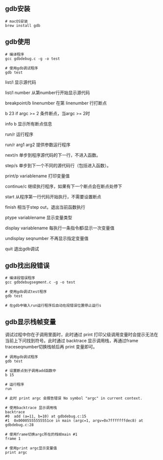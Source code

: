 ## gdb安装

```shell
# macOS安装
brew install gdb
```



## gdb使用

```shell
# 编译程序
gcc gdbdebug.c -g -o test

# 使用gdb调试程序
gdb test
```

list/l 显示源代码

list/l number 从第number行开始显示源代码

breakpoint/b linenumber 在第 linenumber 行打断点

b 23 if argc >= 2 条件断点，当argc >= 2时

info b 显示所有断点信息

run/r 运行程序

run/r arg1 arg2 提供参数运行程序

next/n 单步到程序源代码的下一行，不进入函数。

step/s 单步到下一个不同的源代码行（包括进入函数）。

print/p variablename 打印变量值

continue/c 继续执行程序，如果有下一个断点会在断点处停下

start 从程序第一行代码开始执行，不需要设置断点

finish 相当于step out，退出当前函数执行

ptype variablename 显示变量类型

display variablename 每执行一条指令都i显示一次变量值

undisplay seqnumber 不再显示指定变量值

quit 退出gdb调试



## gdb找出段错误

```shell
# 编译段错误程序
gcc gdbdebugsegment.c -g -o test

# 使用gdb调试test程序
gdb test

# 在gdb中输入run运行程序后自动在段错误位置停止运行s
```



## gdb显示栈帧变量

调试过程中你在子调用里面时，此时通过 print 打印父级调用变量时会提示无法在当前上下问找到符号。此时通过 backtrace 显示调用栈，再通过frame traceseqnumber切换栈帧后再 print 变量即可。

```shell
# 调用gdb调试程序
gdb test

# 设置断点到子调用add函数中
b 15

# 运行程序
run

# 此时 print argc 会报告错误 No symbol "argc" in current context.

# 使用backtrace 显示调用栈
backtrace
#0  add (a=11, b=10) at gdbdebug.c:15
#1  0x00005555555551ce in main (argc=1, argv=0x7fffffffdec8) at gdbdebug.c:28

# 使用frame切换argc所在的栈帧main #1
frame 1

# 使用print argc显示变量值
print argc
```

